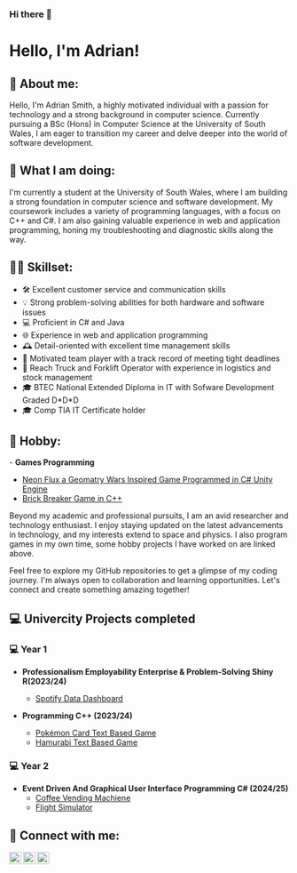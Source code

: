 ### Hi there 👋

<h1>Hello, I'm Adrian! </h1>

<h2>👨 About me:</h2>
<p>
Hello, I'm Adrian Smith, a highly motivated individual with a passion for technology and a strong background in computer science. Currently pursuing a BSc (Hons) in Computer Science at the University of South Wales, I am eager to transition my career and delve deeper into the world of software development.
</p>

<h2>👨 What I am doing:</h2>
<p>
I'm currently a student at the University of South Wales, where I am building a strong foundation in computer science and software development. My coursework includes a variety of programming languages, with a focus on C++ and C#. I am also gaining valuable experience in web and application programming, honing my troubleshooting and diagnostic skills along the way.
</p>
<h2>🤹🏽 Skillset:</h2>
<ul>
  <li>🛠️ Excellent customer service and communication skills</li>
  <li>💡 Strong problem-solving abilities for both hardware and software issues</li>
  <li>💻 Proficient in C# and Java</li>
  <li>🌐 Experience in web and application programming</li>
  <li>🕰️ Detail-oriented with excellent time management skills</li>
  <li>🤝 Motivated team player with a track record of meeting tight deadlines</li>
  <li>🚚 Reach Truck and Forklift Operator with experience in logistics and stock management</li>
  <li>🎓 BTEC National Extended Diploma in IT with Sofware Development Graded D*D*D</li>
  <li>🎓 Comp TIA IT Certificate holder</li>
</ul>
<h2>🎱 Hobby:</h2>
- <b>Games Programming</b>

- [Neon Flux a Geomatry Wars Inspired Game Programmed in C# Unity Engine](https://simmer.io/@adi933/neonflux7)
- [Brick Breaker Game in C++](https://github.com/adismith2023/Brick-Breaker/blob/master/README.md)
<p>
Beyond my academic and professional pursuits, I am an avid researcher and technology enthusiast. I enjoy staying updated on the latest advancements in technology, and my interests extend to space and physics. I also program games in my own time, some hobby projects I have worked on are linked above.


Feel free to explore my GitHub repositories to get a glimpse of my coding journey. I'm always open to collaboration and learning opportunities. Let's connect and create something amazing together!
</p>
<h2>💻 Univercity Projects completed</h2>
<h3>💻 Year 1</h3>

 - <b>Professionalism Employability Enterprise & Problem-Solving Shiny R(2023/24)</b>
   - [Spotify Data Dashboard](https://adi2023.shinyapps.io/Spotify)
 
- <b>Programming C++ (2023/24)</b>

  - [Pokémon Card Text Based Game](https://github.com/adismith2023/PokemonCardBattle/blob/master/README.md)
  - [Hamurabi Text Based Game](https://github.com/adismith2023/Hamurabi/blob/master/README.md)

<h3>💻 Year 2</h3>

- <b>Event Driven And Graphical User Interface Programming C# (2024/25)</b>
  - [Coffee Vending Machiene](https://github.com/adismith2023/Coffee-Vending-Machine-Redesign)
  - [Flight Simulator](https://github.com/adismith2023/FlightSimulator/tree/master)
 

<h2> 🤝 Connect with me:</h2>

[<img align="left" alt="AdrianSmith | YouTube" width="22px" src="https://cdn.jsdelivr.net/npm/simple-icons@v3/icons/youtube.svg" />][youtube]
[<img align="left" alt="AdrianSmith | Twitter" width="22px" src="https://cdn.jsdelivr.net/npm/simple-icons@v3/icons/twitter.svg" />][twitter]
[<img align="left" alt="AdrianSmith | LinkedIn" width="22px" src="https://cdn.jsdelivr.net/npm/simple-icons@v3/icons/linkedin.svg" />][linkedin]

[twitter]: https://twitter.com/adismith2023
[youtube]:https://youtube.com/@adriansmith5241
[linkedin]:https://linkedin.com/in/adrian-smith-75056a258

